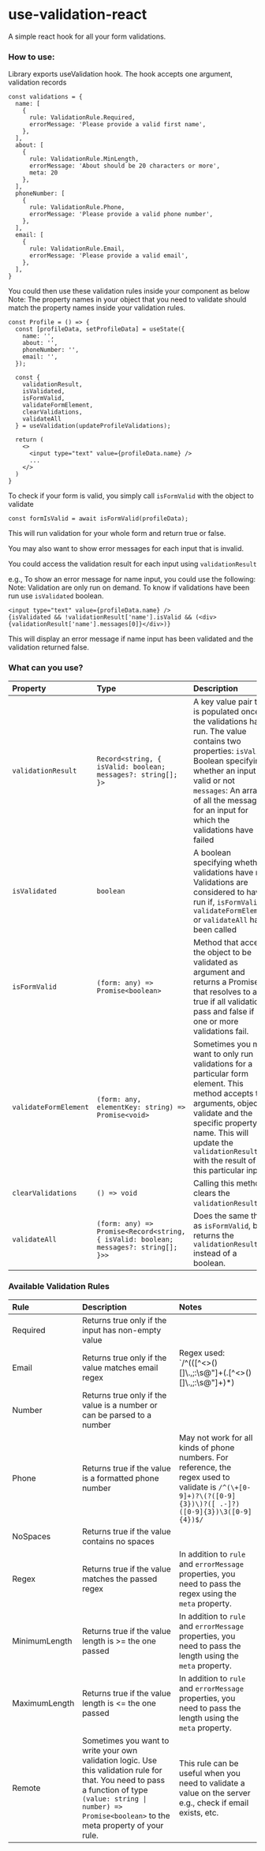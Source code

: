 # use-validation-react

A simple react hook for all your form validations.

### How to use:

Library exports useValidation hook. The hook accepts one argument, validation records

```
const validations = {
  name: [
    {
      rule: ValidationRule.Required,
      errorMessage: 'Please provide a valid first name',
    },
  ],
  about: [
    {
      rule: ValidationRule.MinLength,
      errorMessage: 'About should be 20 characters or more',
      meta: 20
    },
  ],
  phoneNumber: [
    {
      rule: ValidationRule.Phone,
      errorMessage: 'Please provide a valid phone number',
    },
  ],
  email: [
    {
      rule: ValidationRule.Email,
      errorMessage: 'Please provide a valid email',
    },
  ],
}
```

You could then use these validation rules inside your component as below
Note: The property names in your object that you need to validate should match the property names inside your validation rules.

```
const Profile = () => {
  const [profileData, setProfileData] = useState({
    name: '',
    about: '',
    phoneNumber: '',
    email: '',
  });
  
  const {
    validationResult,
    isValidated,
    isFormValid,
    validateFormElement,
    clearValidations,
    validateAll
  } = useValidation(updateProfileValidations);
  
  return (
    <>
      <input type="text" value={profileData.name} />
      ...
    </>
  )
}
```
To check if your form is valid, you simply call `isFormValid` with the object to validate

```
const formIsValid = await isFormValid(profileData);
```

This will run validation for your whole form and return true or false.

You may also want to show error messages for each input that is invalid.

You could access the validation result for each input using `validationResult`

e.g., To show an error message for name input, you could use the following:
Note: Validation are only run on demand. To know if validations have been run
use `isValidated` boolean.

```
<input type="text" value={profileData.name} />
{isValidated && !validationResult['name'].isValid && (<div>{validationResult['name'].messages[0]}</div>)}
```

This will display an error message if name input has been validated and the validation returned false.

### What can you use?
| Property | Type | Description |
|:--------------------|:-----------------------|:-----------------------|
| `validationResult` | `Record<string, { isValid: boolean; messages?: string[]; }>` | A key value pair that is populated once the validations have run. The value contains two properties: `isValid`: Boolean specifying whether an input is valid or not `messages`: An array of all the messages for an input for which the validations have failed |
| `isValidated` | `boolean` | A boolean specifying whether validations have run. Validations are considered to have run if, `isFormValid`, `validateFormElement` or `validateAll` have been called |
| `isFormValid` | `(form: any) => Promise<boolean>` | Method that accepts the object to be validated as argument and returns a Promise that resolves to a true if all validations pass and false if one or more validations fail. |
| `validateFormElement` | `(form: any, elementKey: string) => Promise<void>` | Sometimes you may want to only run validations for a particular form element. This method accepts two arguments, object to validate and the specific property name. This will update the `validationResult` with the result of this particular input. |
| `clearValidations` | `() => void` | Calling this method clears the `validationResult`. |
| `validateAll` |  `(form: any) => Promise<Record<string, { isValid: boolean; messages?: string[]; }>>` | Does the same thing as `isFormValid`, but returns the `validationResult` instead of a boolean. |

### Available Validation Rules

| Rule | Description | Notes |
|:-----|:------------|:------|
|Required|Returns true only if the input has non-empty value||
|Email|Returns true only if the value matches email regex|Regex used: `/^(([^<>()[\]\\.,;:\s@"]+(\.[^<>()[\]\\.,;:\s@"]+)*)|(".+"))@((\[[0-9]{1,3}\.[0-9]{1,3}\.[0-9]{1,3}\.[0-9]{1,3}])|(([a-zA-Z\-0-9]+\.)+[a-zA-Z]{2,}))$/`|
|Number|Returns true only if the value is a number or can be parsed to a number||
|Phone|Returns true if the value is a formatted phone number|May not work for all kinds of phone numbers. For reference, the regex used to validate is `/^(\+[0-9]+)?\(?([0-9]{3})\)?([ .-]?)([0-9]{3})\3([0-9]{4})$/`|
|NoSpaces|Returns true if the value contains no spaces||
|Regex|Returns true if the value matches the passed regex|In addition to `rule` and `errorMessage` properties, you need to pass the regex using the `meta` property.|
|MinimumLength| Returns true if the value length is >= the one passed| In addition to `rule` and `errorMessage` properties, you need to pass the length using the `meta` property.|
|MaximumLength| Returns true if the value length is <= the one passed| In addition to `rule` and `errorMessage` properties, you need to pass the length using the `meta` property.|
|Remote|Sometimes you want to write your own validation logic. Use this validation rule for that. You need to pass a function of type `(value: string \| number) => Promise<boolean>` to the meta property of your rule.| This rule can be useful when you need to validate a value on the server e.g., check if email exists, etc.|




